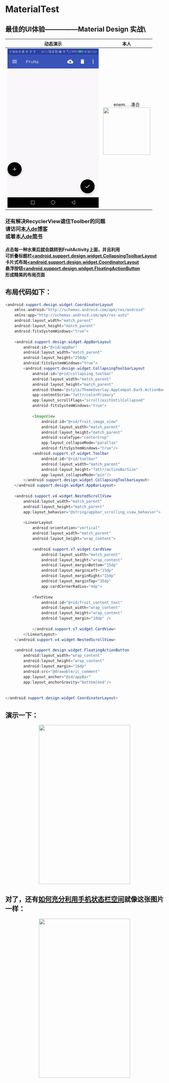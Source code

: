 # MaterialTest
## 最佳的UI体验—————Material Design 实战\
|动态演示|本人|
|:--:|:--:|
|<div align=center><img width="290" height="505" src="https://github.com/wanghao15536870732/MaterialTest/blob/master/app/src/main/res/drawable/show.gif"/></div>|   enem. . .凑合  <div align=center><img width="150" height="150" src="https://github.com/HeTingwei/ReadmeLearn/blob/master/avatar1.jpg"/></div> |

### 还有解决RecyclerView遮住Toolber的问题<br>请访问[本人de博客](http://blog.csdn.net/qq_41005535/article/details/79368989)<br>或着[本人de简书](https://www.jianshu.com/p/257364867831)
#### 点击每一种水果后就会跳转到FruitActivity上面，并且利用<br>可折叠标题栏[<android.support.design.widget.CollapsingToolbarLayout](http://blog.csdn.net/IT_51888_liang/article/details/70214143)<br>卡片式布局[<android.support.design.widget.CoordinatorLayout](http://blog.csdn.net/bigggfish/article/details/53585783)<br>悬浮按钮[<android.support.design.widget.FloatingActionButton](http://blog.csdn.net/chen_xi_hao/article/details/74347023)<br>形成精美的布局页面<br>
## 布局代码如下：
```java
<android.support.design.widget.CoordinatorLayout
    xmlns:android="http://schemas.android.com/apk/res/android"
    xmlns:app="http://schemas.android.com/apk/res-auto"
    android:layout_width="match_parent"
    android:layout_height="match_parent"
    android:fitsSystemWindows="true">

    <android.support.design.widget.AppBarLayout
        android:id="@+id/appBar"
        android:layout_width="match_parent"
        android:layout_height="250dp"
        android:fitsSystemWindows="true">
        <android.support.design.widget.CollapsingToolbarLayout
            android:id="@+id/collapsing_toolbar"
            android:layout_width="match_parent"
            android:layout_height="match_parent"
            android:theme="@style/ThemeOverlay.AppCompat.Dark.ActionBar"
            app:contentScrim="?attr/colorPrimary"
            app:layout_scrollFlags="scroll|exitUntilCollapsed"
            android:fitsSystemWindows="true">

            <ImageView
                android:id="@+id/fruit_image_view"
                android:layout_width="match_parent"
                android:layout_height="match_parent"
                android:scaleType="centerCrop"
                app:layout_collapseMode="parallax"
                android:fitsSystemWindows="true"/>
            <android.support.v7.widget.Toolbar
                android:id="@+id/toolbar"
                android:layout_width="match_parent"
                android:layout_height="?attr/actionBarSize"
                app:layout_collapseMode="pin"/>
        </android.support.design.widget.CollapsingToolbarLayout>
    </android.support.design.widget.AppBarLayout>

    <android.support.v4.widget.NestedScrollView
        android:layout_width="match_parent"
        android:layout_height="match_parent"
        app:layout_behavior="@string/appbar_scrolling_view_behavior">

        <LinearLayout
            android:orientation="vertical"
            android:layout_width="match_parent"
            android:layout_height="wrap_content">

            <android.support.v7.widget.CardView
                android:layout_width="match_parent"
                android:layout_height="wrap_content"
                android:layout_marginBottom="15dp"
                android:layout_marginLeft="15dp"
                android:layout_marginRight="15dp"
                android:layout_marginTop="35dp"
                app:cardCornerRadius="4dp">

            <TextView
                android:id="@+id/fruit_content_text"
                android:layout_width="wrap_content"
                android:layout_height="wrap_content"
                android:layout_margin="10dp" />

            </android.support.v7.widget.CardView>
        </LinearLayout>
    </android.support.v4.widget.NestedScrollView>

    <android.support.design.widget.FloatingActionButton
        android:layout_width="wrap_content"
        android:layout_height="wrap_content"
        android:layout_margin="16dp"
        android:src="@drawable/ic_comment"
        app:layout_anchor="@id/appBar"
        app:layout_anchorGravity="bottom|end"/>


</android.support.design.widget.CoordinatorLayout>
```
## 演示一下：
<div align=center><img width="290" height="505" src="https://github.com/wanghao15536870732/MaterialTest/blob/master/app/src/main/res/drawable/show_1.gif"/></div>

## 对了，还有[如何充分利用手机状态栏空间](http://blog.csdn.net/qq_41005535/article/details/79376481)就像这张图片一样：

<div align=center><img width="290" height="505" src="https://github.com/wanghao15536870732/UIBestPractice/blob/bcd2b99740b0f9a3bbe69e5b96ea5aa592a0dc68/app/src/main/res/drawable/apple.png"/></div>

